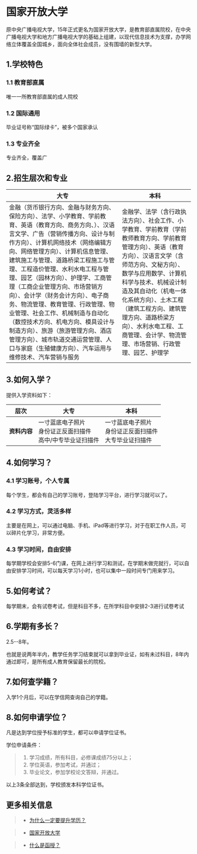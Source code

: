 # 国家开放大学
原中央广播电视大学，15年正式更名为国家开放大学，是教育部直属院校，在中央广播电视大学和地方广播电视大学的基础上组建，以现代信息技术为支撑，办学网络立体覆盖全国城乡，面向全体社会成员，没有围墙的新型大学。

## 1.学校特色

### 1.1 教育部直属
唯一一所教育部直属的成人院校
### 1.2 国际通用
毕业证号称“国际绿卡”，被多个国家承认
### 1.3 专业齐全
专业齐全，覆盖广

## 2.招生层次和专业

|大专|本科|
|----|----|
|金融（货币银行方向、金融与财务方向、保险方向）、法学、小学教育、学前教育、英语（教育方向、商务方向、）、汉语言文学、广告（营销传播方向、设计与制作方向）、计算机网络技术（网络编辑方向、网络管理方向）、计算机信息管理、建筑施工与管理、道路桥梁工程施工与管理、工程造价管理、水利水电工程与管理、园艺（园林方向）、护理学、工商管理（工商企业管理方向、市场营销方向）、会计学（财务会计方向）、电子商务、物流管理、教育管理、行政管理、物业管理、社会工作、机械制造与自动化（数控技术方向、机电方向、模具设计与制造方向）、旅游（旅游管理方向、酒店管理方向）、城市轨道交通运营管理、人口与家庭（生殖健康方向）、汽车运用与维修技术、汽车营销与服务|金融学、法学（含行政执法方向）、社会工作、小学教育、学前教育（学前教师教育方向、学前教育管理方向）、英语（教育方向）、汉语言文学（含师范方向、文秘方向）、数学与应用数学、计算机科学与技术、机械设计制造及其自动化（机电一体化系统方向）、土木工程（建筑工程方向、建筑管理方向、道路桥梁方向）、水利水电工程、工商管理、会计学、物流管理、市场营销、行政管理、园艺、护理学|

## 3.如何入学？
提供入学资料如下：

|层次|大专|本科|
|----|----|----|
|**资料内容**|一寸蓝底电子照片<br>身份证正反面扫描件<br>高中/中专毕业证扫描件|一寸蓝底电子照片<br>身份证正反面扫描件<br>大专毕业证扫描件|

## 4.如何学习？
### 4.1 学习账号，个人专属
每个学生，都会有自己的学习账号，登陆学习平台，进行学习就可以了。

### 4.2 学习方式，灵活多样
主要是在网上，可以通过电脑、手机、iPad等进行学习，对于在职工作人员，可以碎片化学习，非常方便。

### 4.3 学习时间，自由安排
每学期学校会安排5-6门课，在网上进行学习和测试，在学期末做完就行，可以自由安排学习时间，可以每天学习1小时，也可以集中一段时间专门用来学习。

## 5.如何考试？
每学期末，会有试卷考试，但是科目不多，在所学科目中安排2-3进行试卷考试

## 6.学期有多长？
2.5--8年。

也就是说两年半内，教学任务学习结束就可以拿到毕业证，如有未过科目，8年内通过即可，是所有成人教育保留最长的院校。

## 7.如何查学籍？
入学1个月后，可以在学信网查询自己的学籍。

## 8.如何申请学位？
凡是达到学位授予标准的学生，都可以申请学位证书。

学位申请条件：
>1. 学习成绩，所有科目，必修课成绩75分以上；
>2. 学位英语，参加考试，并通过；
>3. 毕业论文，参加学校论文答辩，并通过。

以上3条全部达到，学校颁发本科学位证书。

## 更多相关信息

> - [为什么一定要提升学历？](/tsxl/)

> - [国家开放大学](/open_university/)

> - [什么是函授？](/hanshou/)

